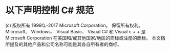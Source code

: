 <a name="the-following-notice-governs-the-c-spec"></a>以下声明控制 C# 规范
=====

(c) 版权所有 1999年-2017 Microsoft Corporation。 保留所有权利。
Microsoft、 Windows、 Visual Basic、 Visual C# 和 Visual c + + 是 Microsoft Corporation 在美国和/或其他国家/地区的商标或注册的商标。
本文档所提及的其他产品和公司名称可能是其各自所有者的商标。
